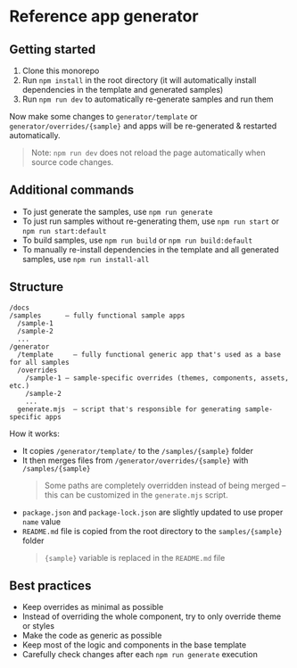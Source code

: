 # Reference app generator

## Getting started

1. Clone this monorepo
2. Run `npm install` in the root directory (it will automatically install dependencies in the template and generated samples)
3. Run `npm run dev` to automatically re-generate samples and run them

Now make some changes to `generator/template` or `generator/overrides/{sample}` and apps will be re-generated & restarted automatically.

> Note: `npm run dev` does not reload the page automatically when source code changes.

## Additional commands

- To just generate the samples, use `npm run generate`
- To just run samples without re-generating them, use `npm run start` or `npm run start:default`
- To build samples, use `npm run build` or `npm run build:default`
- To manually re-install dependencies in the template and all generated samples, use `npm run install-all`

## Structure

```
/docs
/samples      – fully functional sample apps
  /sample-1
  /sample-2
  ...
/generator
  /template     – fully functional generic app that's used as a base for all samples
  /overrides
    /sample-1 – sample-specific overrides (themes, components, assets, etc.)
    /sample-2
    ...
  generate.mjs  – script that's responsible for generating sample-specific apps
```

How it works:

- It copies `/generator/template/` to the `/samples/{sample}` folder
- It then merges files from `/generator/overrides/{sample}` with `/samples/{sample}`
  > Some paths are completely overridden instead of being merged – this can be customized in the `generate.mjs` script.
- `package.json` and `package-lock.json` are slightly updated to use proper `name` value
- `README.md` file is copied from the root directory to the `samples/{sample}` folder
  > `{sample}` variable is replaced in the `README.md` file

## Best practices

- Keep overrides as minimal as possible
- Instead of overriding the whole component, try to only override theme or styles
- Make the code as generic as possible
- Keep most of the logic and components in the base template
- Carefully check changes after each `npm run generate` execution

